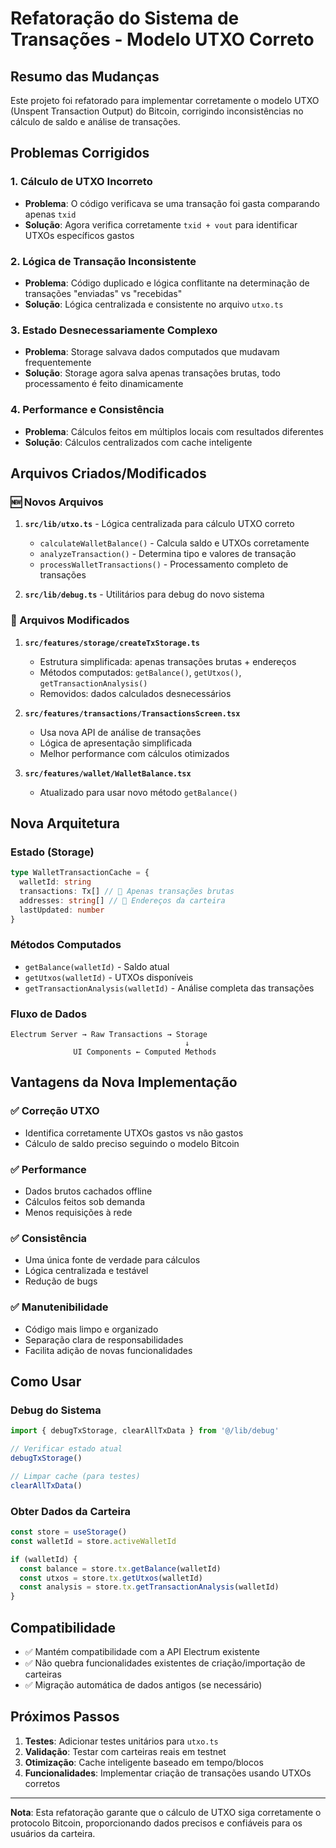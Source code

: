 # Refatoração do Sistema de Transações - Modelo UTXO Correto

## Resumo das Mudanças

Este projeto foi refatorado para implementar corretamente o modelo UTXO (Unspent Transaction Output) do Bitcoin, corrigindo inconsistências no cálculo de saldo e análise de transações.

## Problemas Corrigidos

### 1. **Cálculo de UTXO Incorreto**

- **Problema**: O código verificava se uma transação foi gasta comparando apenas `txid`
- **Solução**: Agora verifica corretamente `txid + vout` para identificar UTXOs específicos gastos

### 2. **Lógica de Transação Inconsistente**

- **Problema**: Código duplicado e lógica conflitante na determinação de transações "enviadas" vs "recebidas"
- **Solução**: Lógica centralizada e consistente no arquivo `utxo.ts`

### 3. **Estado Desnecessariamente Complexo**

- **Problema**: Storage salvava dados computados que mudavam frequentemente
- **Solução**: Storage agora salva apenas transações brutas, todo processamento é feito dinamicamente

### 4. **Performance e Consistência**

- **Problema**: Cálculos feitos em múltiplos locais com resultados diferentes
- **Solução**: Cálculos centralizados com cache inteligente

## Arquivos Criados/Modificados

### 🆕 Novos Arquivos

1. **`src/lib/utxo.ts`** - Lógica centralizada para cálculo UTXO correto

   - `calculateWalletBalance()` - Calcula saldo e UTXOs corretamente
   - `analyzeTransaction()` - Determina tipo e valores de transação
   - `processWalletTransactions()` - Processamento completo de transações

2. **`src/lib/debug.ts`** - Utilitários para debug do novo sistema

### 🔄 Arquivos Modificados

1. **`src/features/storage/createTxStorage.ts`**

   - Estrutura simplificada: apenas transações brutas + endereços
   - Métodos computados: `getBalance()`, `getUtxos()`, `getTransactionAnalysis()`
   - Removidos: dados calculados desnecessários

2. **`src/features/transactions/TransactionsScreen.tsx`**

   - Usa nova API de análise de transações
   - Lógica de apresentação simplificada
   - Melhor performance com cálculos otimizados

3. **`src/features/wallet/WalletBalance.tsx`**
   - Atualizado para usar novo método `getBalance()`

## Nova Arquitetura

### Estado (Storage)

```typescript
type WalletTransactionCache = {
  walletId: string
  transactions: Tx[] // 📝 Apenas transações brutas
  addresses: string[] // 📝 Endereços da carteira
  lastUpdated: number
}
```

### Métodos Computados

- `getBalance(walletId)` - Saldo atual
- `getUtxos(walletId)` - UTXOs disponíveis
- `getTransactionAnalysis(walletId)` - Análise completa das transações

### Fluxo de Dados

```
Electrum Server → Raw Transactions → Storage
                                       ↓
              UI Components ← Computed Methods
```

## Vantagens da Nova Implementação

### ✅ Correção UTXO

- Identifica corretamente UTXOs gastos vs não gastos
- Cálculo de saldo preciso seguindo o modelo Bitcoin

### ✅ Performance

- Dados brutos cachados offline
- Cálculos feitos sob demanda
- Menos requisições à rede

### ✅ Consistência

- Uma única fonte de verdade para cálculos
- Lógica centralizada e testável
- Redução de bugs

### ✅ Manutenibilidade

- Código mais limpo e organizado
- Separação clara de responsabilidades
- Facilita adição de novas funcionalidades

## Como Usar

### Debug do Sistema

```typescript
import { debugTxStorage, clearAllTxData } from '@/lib/debug'

// Verificar estado atual
debugTxStorage()

// Limpar cache (para testes)
clearAllTxData()
```

### Obter Dados da Carteira

```typescript
const store = useStorage()
const walletId = store.activeWalletId

if (walletId) {
  const balance = store.tx.getBalance(walletId)
  const utxos = store.tx.getUtxos(walletId)
  const analysis = store.tx.getTransactionAnalysis(walletId)
}
```

## Compatibilidade

- ✅ Mantém compatibilidade com a API Electrum existente
- ✅ Não quebra funcionalidades existentes de criação/importação de carteiras
- ✅ Migração automática de dados antigos (se necessário)

## Próximos Passos

1. **Testes**: Adicionar testes unitários para `utxo.ts`
2. **Validação**: Testar com carteiras reais em testnet
3. **Otimização**: Cache inteligente baseado em tempo/blocos
4. **Funcionalidades**: Implementar criação de transações usando UTXOs corretos

---

**Nota**: Esta refatoração garante que o cálculo de UTXO siga corretamente o protocolo Bitcoin, proporcionando dados precisos e confiáveis para os usuários da carteira.
